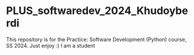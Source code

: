 # PLUS_softwaredev_2024_Khudoyberdi
This repository is for the Practice: Software Development (Python) course, SS 2024. Just enjoy :)
I am a student
